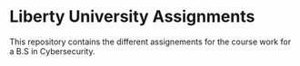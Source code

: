 # Liberty University Assignments
 This repository contains the different assignements for the course work for a B.S in Cybersecurity. 

